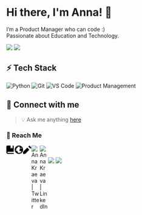# Hi there, I'm Anna! 👋

I’m a Product Manager who can code :)  
Passionate about Education and Technology.  

<p align="left">
  <img src="https://github-readme-stats.vercel.app/api?username=akraeva&count_private=true&show_icons=true" />
  <img src="https://github-readme-streak-stats.herokuapp.com/?user=akraeva&count_private=true&show_icons=true" />
</p>

## ⚡ Tech Stack
![Python](https://img.shields.io/badge/Python-3776AB?style=flat-square&logo=python&logoColor=white)
![Git](https://img.shields.io/badge/Git-F05032?style=flat-square&logo=git&logoColor=white)
![VS Code](https://img.shields.io/badge/VS%20Code-007ACC?style=flat-square&logo=visual-studio-code&logoColor=white)
![Product Management](https://img.shields.io/badge/Product-Manager-blue?style=flat-square)

## 💬 Connect with me

> 💡 Ask me anything [here](https://github.com/akraeva/akraeva/issues)

### 🔗 Reach Me

[<img align="left" alt="Anna on Stepik.org" width="22" src="https://raw.githubusercontent.com/iconic/open-iconic/master/svg/book.svg" />][stepik]
[<img align="left" alt="Театр танца Ольги Фоминой" width="22" src="https://raw.githubusercontent.com/iconic/open-iconic/master/svg/globe.svg" />][website]
[<img align="left" alt="Red Ball School" width="22" src="https://raw.githubusercontent.com/iconic/open-iconic/master/svg/pencil.svg" />][tutor]
[<img align="left" alt="Anna Kraeva | Twitter" width="22" src="https://cdn.jsdelivr.net/npm/simple-icons@v3/icons/twitter.svg" />][twitter]
[<img align="left" alt="Anna Kraeva | LinkedIn" width="22" src="https://cdn.jsdelivr.net/npm/simple-icons@v3/icons/linkedin.svg" />][linkedin]
<br />

[stepik]: https://stepik.org/users/619206748
[website]: https://teatrsp.ru
[twitter]: https://twitter.com/_nia
[tutor]: https://annasp.ru
[linkedin]: https://linkedin.com/in/kraeva

![](https://komarev.com/ghpvc/?username=akraeva)
![](https://hit.yhype.me/github/profile?user_id=106037813)
